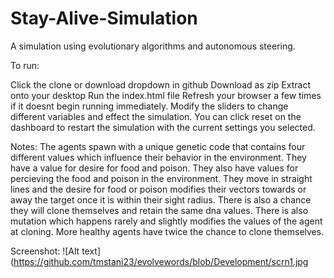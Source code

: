 # Stay-Alive-Simulation
A simulation using evolutionary algorithms and autonomous steering.

To run:

Click the clone or download dropdown in github
Download as zip
Extract onto your desktop
Run the index.html file
Refresh your browser a few times if it doesnt begin running immediately.
Modify the sliders to change different variables and effect the simulation.
You can click reset on the dashboard to restart the simulation with the current settings you selected.

Notes:
The agents spawn with a unique genetic code that contains four different values which influence their behavior in the environment.
They have a value for desire for food and poison.  They also have values for percieving the food and poison in the environment.
They move in straight lines and the desire for food or poison modifies their vectors towards or away the target
  once it is within their sight radius.
There is also a chance they will clone themselves and retain the same dna values.  There is also mutation which happens rarely and slightly   modifies the values of the agent at cloning.  More healthy agents have twice the chance to clone themselves.


Screenshot:
![Alt text](https://github.com/tmstani23/evolvewords/blob/Development/scrn1.jpg
